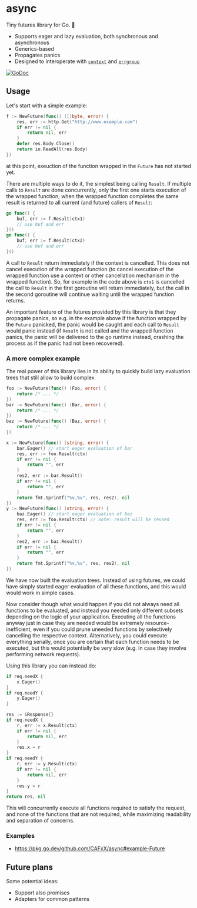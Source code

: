 # async

Tiny futures library for Go. 🔮

- Supports eager and lazy evaluation, both synchronous and asynchronous
- Generics-based
- Propagates panics
- Designed to interoperate with [`context`](https://pkg.go.dev/context) and [`errgroup`](https://pkg.go.dev/golang.org/x/sync/errgroup)

[![GoDoc](https://pkg.go.dev/badge/github.com/CAFxX/async)](https://pkg.go.dev/github.com/CAFxX/async)

## Usage

Let's start with a simple example:

```go
f := NewFuture(func() ([]byte, error) {
    res, err := http.Get("http://www.example.com")
    if err != nil {
        return nil, err
    }
    defer res.Body.Close()
    return io.ReadAll(res.Body)
})
```

at this point, exeuction of the function wrapped in the `Future` has not
started yet.

There are multiple ways to do it, the simplest being calling `Result`.
If multiple calls to `Result` are done concurrently, only the first
one starts execution of the wrapped function; when the wrapped function
completes the same result is returned to all current (and future) callers
of `Result`:

```go
go func() {
    buf, err := f.Result(ctx1)
    // use buf and err
}()
go func() {
    buf, err := f.Result(ctx2)
    // use buf and err
}()
```

A call to `Result` return immediately if the context is cancelled. This
does not cancel execution of the wrapped function (to cancel execution
of the wrapped function use a context or other cancellation mechanism 
in the wrapped function). So, for example in the code above is `ctx1` is
cancelled the call to `Result` in the first goroutine will return
immediately, but the call in the second goroutine will continue waiting
until the wrapped function returns.

An important feature of the futures provided by this library is that they
propagate panics, so e.g. in the example above if the function wrapped by
the `Future` panicked, the panic would be caught and each call to `Result`
would panic instead (if `Result` is not called and the wrapped function
panics, the panic will be delivered to the go runtime instead, crashing
the process as if the panic had not been recovered).

### A more complex example

The real power of this library lies in its ability to quickly build
lazy evaluation trees that still allow to build complex 

```go
foo := NewFuture(func() (Foo, error) {
    return /* ... */
})
bar := NewFuture(func() (Bar, error) {
    return /* ... */
})
baz := NewFuture(func() (Baz, error) {
    return /* ... */
})

x := NewFuture(func() (string, error) {
    bar.Eager() // start eager evaluation of bar
    res, err := foo.Result(ctx)
    if err != nil {
        return "", err
    }
    res2, err := bar.Result()
    if err != nil {
        return "", err
    }
    return fmt.Sprintf("%v,%v", res, res2), nil
})
y := NewFuture(func() (string, error) {
    baz.Eager() // start eager evaluation of baz
    res, err := foo.Result(ctx) // note: result will be reused
    if err != nil {
        return "", err
    }
    res2, err := baz.Result()
    if err != nil {
        return "", err
    }
    return fmt.Sprintf("%v,%v", res, res2), nil
})
```

We have now built the evaluation trees. Instead of using futures,
we could have simply started eager evaluation of all these functions,
and this would would work in simple cases.

Now consider though what would happen if you did not always need
all functions to be evaluated, and instead you needed only different
subsets depending on the logic of your application. Executing all
the functions anyway just in case they are needed would be extremely
resource-inefficient, even if you could prune uneeded functions by
selectively cancelling the respective context. Alternatively, you
could execute everything serially, once you are certain that each
function needs to be executed, but this would potentially be very
slow (e.g. in case they involve performing network requests).

Using this library you can instead do:

```go
if req.needX {
    x.Eager()
}
if req.needY {
    y.Eager()
}

res := &Response{}
if req.needX {
    r, err := x.Result(ctx)
    if err != nil {
        return nil, err
    }
    res.x = r
}
if req.needY {
    r, err := y.Result(ctx)
    if err != nil {
        return nil, err
    }
    res.y = r
}
return res, nil
```

This will concurrently execute all functions required to satisfy
the request, and none of the functions that are not required, while
maximizing readability and separation of concerns.

### Examples

- https://pkg.go.dev/github.com/CAFxX/async#example-Future

## Future plans

Some potential ideas:

- Support also promises
- Adapters for common patterns
